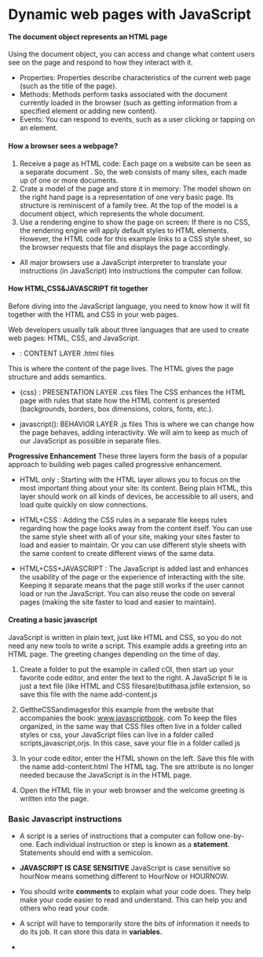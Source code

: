# Dynamic web pages with JavaScript #

#### The document object represents an HTML page ####

Using the document object, you can access and change what content users see on the page and respond to how they interact with it.

- Properties: Properties describe characteristics of the current web page (such as the title of the page).
- Methods: Methods perform tasks associated with the document currently loaded in the browser (such as getting information from a specified element or adding new content).
- Events: You can respond to events, such as a user clicking or tapping on an element.

#### How a browser sees a webpage? ####

1. Receive a page as HTML code: Each page on a website can be seen as a separate document . So, the web consists of many sites, each made up of one or more documents.
2. Crate a model of the page and store it in memory: The model shown on the right hand page is a representation of one very basic page. Its structure is reminiscent of a family tree. At the top of the model is a document object, which represents the whole document.
3. Use a rendering engine to show the page on screen: If there is no CSS, the rendering engine will apply default styles to HTML elements. However, the HTML code for this example links to a CSS style sheet, so the browser requests that file and displays the page accordingly.

- All major browsers use a JavaScript interpreter to translate your instructions (in JavaScript) into instructions the computer can follow.

#### How HTML,CSS&JAVASCRIPT fit together ####

Before diving into the JavaScript language, you need to know how it will fit together with the HTML and CSS in your web pages.

Web developers usually talk about three languages that are used to create web pages: HTML, CSS, and JavaScript.

- <html>: CONTENT LAYER .html files
This is where the content of the page lives. The HTML gives the page structure and adds semantics.

- {css} : PRESENTATION LAYER .css files
The CSS enhances the HTML page with rules that state how the HTML content is presented (backgrounds, borders, box dimensions, colors, fonts, etc.).

- javascript(): BEHAVIOR LAYER .js files
This is where we can change how the page behaves, adding interactivity. We will aim to keep as much of our JavaScript as possible in separate files.

**Progressive Enhancement**
These three layers form the basis of a popular approach to building web pages called progressive enhancement.

- HTML only : Starting with the HTML layer allows you to focus on the most important thing about your site: its content.
Being plain HTML, this layer should work on all kinds of devices, be accessible to all users, and load quite quickly on slow connections.

- HTML+CSS : Adding the CSS rules in a separate file keeps rules regarding how the page looks away from the content itself.
You can use the same style sheet with all of your site, making your sites faster to load and easier
to maintain. Or you can use different style sheets with the same content to create different views of the same data.

- HTML+CSS+JAVASCRIPT : The JavaScript is added last and enhances the usability of the page or the experience of interacting with the site.
Keeping it separate means that the page still works if the user cannot load or run the JavaScript. You can also reuse the code on several pages (making the site faster to load and easier to maintain).

#### Creating a basic javascript ####

JavaScript is written in plain text, just like HTML and CSS, so you do not need any new tools to write a script. This example adds a greeting into an HTML page. The greeting changes depending on the time of day.

1. Create a folder to put the example in called cOl, then start up your favorite code editor, and enter the text to the right.
A JavaScript fi le is just a text file (like HTML and CSS filesare)butithasa.jsfile extension, so save this file with the name add-content.js

2. GettheCSSandimagesfor this example from the website that accompanies the book: www.javascriptbook. com
To keep the files organized, in the same way that CSS files often live in a folder called styles or css, your JavaScript files can live in a folder called scripts,javascript,orjs. In this case, save your file in a folder called js

3. In your code editor, enter the HTML shown on the left. Save this file with the name add-content.html
The HTML <script> element is usedtoloadtheJavaScriptfile into the page. It has an attribute called src, whose value is the path to the script you created.
This tells the browser to find and load the script file (just like the src attribute on an <img>tag).
  
4. Open the HTML file in your browser. You should see that the JavaScript has added a greeting (in this case, Good Afternoon!) to the page. (These greetings are coming from the JavaScript file; they are not in the HTML file.)

5. Once you have tried the example in your browser, view the source code for the page.
( This option is usually under the View, Tools or Develop menu of the browser.)

6. Once you have tried the example in your browser, view the source code for the page.
( This option is usually under the View, Tools or Develop menu of the browser.)

7. Finally, try opening the HTMLfile, removing the src attribute from the opening <script> tag, and adding the new code shown on the left between the opening <script> tag and the closing </script> tag. The sre attribute is no longer needed because the JavaScript is in the HTML page.
  
8. Open the HTML file in your web browser and the welcome greeting is written into the page.


### Basic Javascript instructions ###

- A script is a series of instructions that a computer can follow one-by-one. Each individual instruction or step is known as a **statement**.
Statements should end with a semicolon.

- **JAVASCRIPT IS CASE SENSITIVE**
JavaScript is case sensitive so hourNow means something different to HourNow or HOURNOW.

- You should write **comments**  to explain what your code does. They help make your code easier to read and understand. This can help you and others who read your code.

- A script will have to temporarily store the bits of information it needs to do its job. It can store this data in **variables.**

- 


